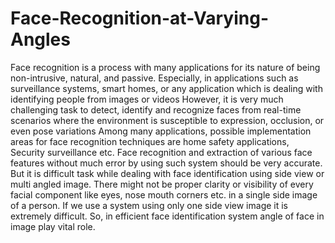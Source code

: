 # Face-Recognition-at-Varying-Angles
Face recognition is a process with many applications for its nature of being non-intrusive, natural, and passive. Especially, in applications such as surveillance systems, smart homes, or any application which is dealing with identifying people from images or videos However, it is very much challenging task to detect, identify and recognize faces from real-time scenarios where the environment is susceptible to expression, occlusion, or even pose variations Among many applications, possible implementation areas for face recognition techniques are home safety applications, Security surveillance etc. Face recognition and extraction of various face features without much error by using such system should be very accurate. But it is difficult task while dealing with face identification using side view or multi angled image. There might not be proper clarity or visibility of every facial component like eyes, nose mouth corners etc. in a single side image of a person. If we use a system using only one side view image it is extremely difficult. So, in efficient face identification system angle of face in image play vital role.
